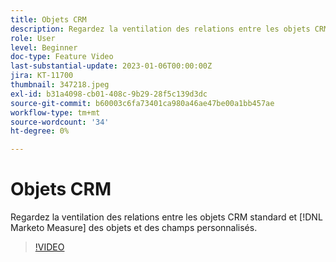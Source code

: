 ```yaml
---
title: Objets CRM
description: Regardez la ventilation des relations entre les objets CRM standard et [!DNL Marketo Measure] des objets et des champs personnalisés.
role: User
level: Beginner
doc-type: Feature Video
last-substantial-update: 2023-01-06T00:00:00Z
jira: KT-11700
thumbnail: 347218.jpeg
exl-id: b31a4098-cb01-408c-9b29-28f5c139d3dc
source-git-commit: b60003c6fa73401ca980a46ae47be00a1bb457ae
workflow-type: tm+mt
source-wordcount: '34'
ht-degree: 0%

---
```


# Objets CRM

Regardez la ventilation des relations entre les objets CRM standard et [!DNL Marketo Measure] des objets et des champs personnalisés.

>[!VIDEO](https://video.tv.adobe.com/v/347218/?quality=12&learn=on)
